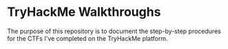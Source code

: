 # TryHackMe Walkthroughs
The purpose of this repository is to document the step-by-step procedures for the CTFs I've completed on the TryHackMe platform.

